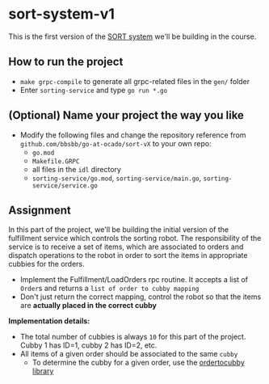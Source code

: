 # sort-system-v1

This is the first version of the [SORT system](https://www.youtube.com/watch?v=BQDliV7w7_8) we'll be building in the course.

## How to run the project
 * `make grpc-compile` to generate all grpc-related files in the `gen/` folder
 * Enter `sorting-service` and type `go run *.go`

## (Optional) Name your project the way you like
 * Modify the following files and change the repository reference from `github.com/bbsbb/go-at-ocado/sort-vX` to your own repo:
   * `go.mod`
   * `Makefile.GRPC`
   * all files in the `idl` directory 
   * `sorting-service/go.mod`, `sorting-service/main.go`, `sorting-service/service.go`

## Assignment
In this part of the project, we'll be building the initial version of the fulfillment service which controls the sorting robot.
The responsibility of the service is to receive a set of items, which are associated to orders and dispatch operations to the robot in order to sort the items in appropriate cubbies for the orders.

 * Implement the Fulfillment/LoadOrders rpc routine. It accepts a list of `Order`s and returns a `list of order to cubby mapping`
 * Don't just return the correct mapping, control the robot so that the items are **actually placed in the correct cubby**

**Implementation details:**
 * The total number of cubbies is always `10` for this part of the project. Cubby 1 has ID=1, cubby 2 has ID=2, etc.
 * All items of a given order should be associated to the same `cubby`
   * To determine the cubby for a given order, use the [ordertocubby library](https://github.com/preslavmihaylov/ordertocubby)
